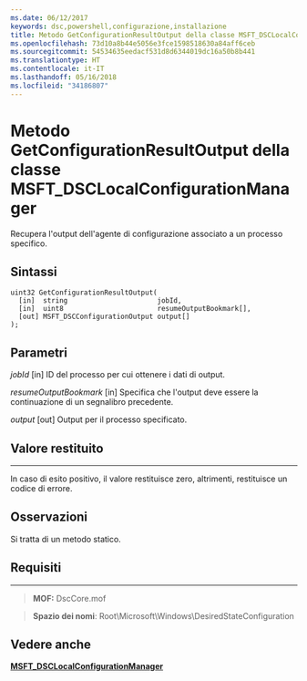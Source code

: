 ```yaml
---
ms.date: 06/12/2017
keywords: dsc,powershell,configurazione,installazione
title: Metodo GetConfigurationResultOutput della classe MSFT_DSCLocalConfigurationManager
ms.openlocfilehash: 73d10a8b44e5056e3fce1598518630a84aff6ceb
ms.sourcegitcommit: 54534635eedacf531d8d6344019dc16a50b8b441
ms.translationtype: HT
ms.contentlocale: it-IT
ms.lasthandoff: 05/16/2018
ms.locfileid: "34186807"
---
```

# <a name="getconfigurationresultoutput-method-of-the-msftdsclocalconfigurationmanager-class"></a>Metodo GetConfigurationResultOutput della classe MSFT_DSCLocalConfigurationManager

Recupera l'output dell'agente di configurazione associato a un processo specifico.

<a name="syntax"></a>Sintassi
------

```mof
uint32 GetConfigurationResultOutput(
  [in]  string                      jobId,
  [in]  uint8                       resumeOutputBookmark[],
  [out] MSFT_DSCConfigurationOutput output[]
);
```

<a name="parameters"></a>Parametri
----------

*jobId* \[in\] ID del processo per cui ottenere i dati di output.

*resumeOutputBookmark* \[in\] Specifica che l'output deve essere la continuazione di un segnalibro precedente.

*output* \[out\] Output per il processo specificato.

## <a name="return-value"></a>Valore restituito
------------

In caso di esito positivo, il valore restituisce zero, altrimenti, restituisce un codice di errore.

## <a name="remarks"></a>Osservazioni

Si tratta di un metodo statico.

## <a name="requirements"></a>Requisiti
------------
>**MOF:** DscCore.mof

>**Spazio dei nomi**: Root\Microsoft\Windows\DesiredStateConfiguration


## <a name="see-also"></a>Vedere anche


[**MSFT_DSCLocalConfigurationManager**](msft-dsclocalconfigurationmanager.md)